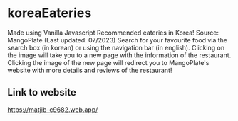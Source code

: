 # koreaEateries

Made using Vanilla Javascript
Recommended eateries in Korea! Source: MangoPlate (Last updated: 07/2023)
Search for your favourite food via the search box (in korean) or using the navigation bar (in english).
Clicking on the image will take you to a new page with the information of the restaurant.
Clicking the image of the new page will redirect you to MangoPlate's website with more details and reviews of the restaurant!

## Link to website

https://matjib-c9682.web.app/
